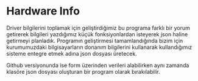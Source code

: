 # Hardware Info 
Driver bilgilerini toplamak için geliştirdiğimiz bu programa farklı bir yorum getirerek bilgileri yazdığımız küçük fonksiyonlardan isteyerek json haline getirmeyi planladık. Programın geliştirmesi tamamlandığında bizim için kurumumuzdaki bilgisayarların donanım bilgilerini kullanarak kullandığımız sisteme entegre etmek adına json dosyası üretecek.

Github versiyonunda ise form üzerinden verileri alabilirken aynı zamanda klasöre json dosyası oluşturan bir program olarak bırakılabilir.
